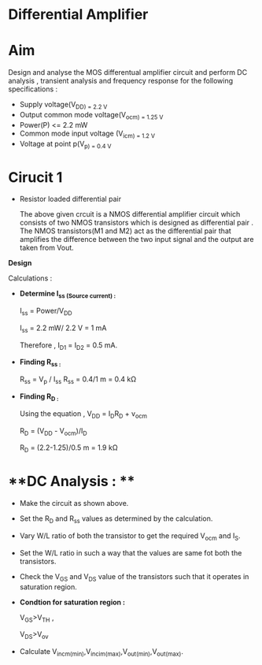 # **Differential Amplifier**

# Aim

Design and analyse the MOS differentual amplifier circuit and perform DC analysis , transient analysis and frequency response for the following specifications : 

- Supply voltage(V<sub>DD) = 2.2 V
- Output common mode voltage(V<sub>ocm) = 1.25 V
- Power(P) <= 2.2 mW
- Common mode input voltage (V<sub>icm) = 1.2 V
-  Voltage at point p(V<sub>p) = 0.4 V

# **Cirucit 1**

  - Resistor loaded differential pair

    The above given crcuit is a NMOS differential amplifier circuit which consists of two NMOS transistors which is designed as differential pair . The NMOS transistors(M1 and M2) act as the differential pair that amplifies the difference between the two input signal and the output are taken from Vout.

**Design**

Calculations : 
- **Determine I<sub>ss (Source current) :**

   I<sub>ss</sub> = Power/V<sub>DD</sub>
  
   I<sub>ss</sub> = 2.2 mW/ 2.2 V = 1 mA
  
   Therefore , I<sub>D1</sub> = I<sub>D2</sub> = 0.5 mA.

- **Finding R<sub>ss :**

  R<sub>ss</sub> = V<sub>p</sub> / I<sub>ss</sub>
  R<sub>ss</sub> = 0.4/1 m = 0.4 kΩ

- **Finding R<sub>D :**

  Using the equation , V<sub>DD</sub> = I<sub>D</sub>R<sub>D</sub> + v<sub>ocm</sub>

  R<sub>D</sub> = (V<sub>DD</sub> - V<sub>ocm</sub>)/I<sub>D</sub>

  R<sub>D</sub> = (2.2-1.25)/0.5 m = 1.9 kΩ

# **DC Analysis : **

- Make the circuit as shown above.
- Set the R<sub>D</sub> and R<sub>ss</sub> values as determined by the calculation.
- Vary W/L ratio of both the transistor to get the required V<sub>ocm</sub> and I<sub>S</sub>.
- Set the W/L ratio in such a way that the values are same fot both the transistors.
- Check the V<sub>GS</sub> and V<sub>DS</sub> value of the transistors such that it operates in saturation region.
- **Condtion for saturation region :**

  V<sub>GS</sub>>V<sub>TH</sub> ,

  V<sub>DS</sub>>V<sub>ov</sub>

- Calculate V<sub>incm(min)</sub>,V<sub>incim(max)</sub>,V<sub>out(min)</sub>,V<sub>out(max)</sub>.
